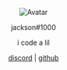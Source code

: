 <p align="center">  
  <img src="https://media3.giphy.com/media/hpF18lS5h2Ox926VjM/giphy.gif" alt="Avatar">
</p>
<p align="center">
    jackson#1000
<p align="center">
i code a lil
<p align="center">
</p>
<p align="center">
<a href="http://discord.gg/esex">discord</a>
   |
    <a href="https://github.com/jpasjax">github</a>
</p>

<p align="center">  

